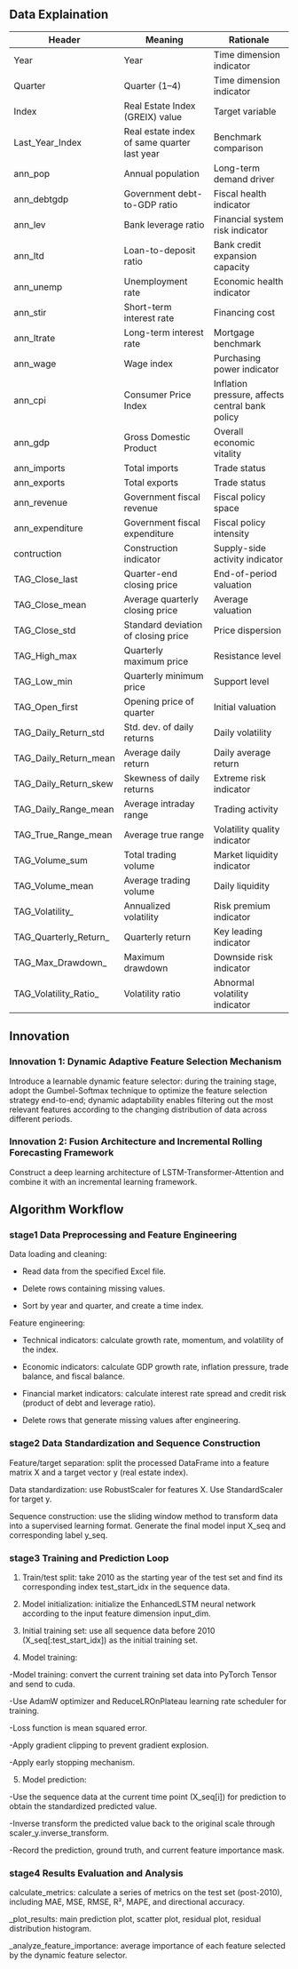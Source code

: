 
## Data Explaination

| Header                | Meaning                          | Rationale                           |
|-----------------------|----------------------------------|-------------------------------------|
| Year                  | Year                             | Time dimension indicator             |
| Quarter               | Quarter (1–4)                    | Time dimension indicator             |
| Index                 | Real Estate Index (GREIX) value  | Target variable                      |
| Last_Year_Index       | Real estate index of same quarter last year | Benchmark comparison       |
| ann_pop               | Annual population                | Long-term demand driver              |
| ann_debtgdp           | Government debt-to-GDP ratio     | Fiscal health indicator              |
| ann_lev               | Bank leverage ratio              | Financial system risk indicator      |
| ann_ltd               | Loan-to-deposit ratio            | Bank credit expansion capacity       |
| ann_unemp             | Unemployment rate                | Economic health indicator            |
| ann_stir              | Short-term interest rate         | Financing cost                       |
| ann_ltrate            | Long-term interest rate          | Mortgage benchmark                   |
| ann_wage              | Wage index                       | Purchasing power indicator           |
| ann_cpi               | Consumer Price Index             | Inflation pressure, affects central bank policy |
| ann_gdp               | Gross Domestic Product           | Overall economic vitality            |
| ann_imports           | Total imports                    | Trade status                         |
| ann_exports           | Total exports                    | Trade status                         |
| ann_revenue           | Government fiscal revenue        | Fiscal policy space                  |
| ann_expenditure       | Government fiscal expenditure    | Fiscal policy intensity              |
| contruction           | Construction indicator           | Supply-side activity indicator       |
| TAG_Close_last        | Quarter-end closing price        | End-of-period valuation              |
| TAG_Close_mean        | Average quarterly closing price  | Average valuation                    |
| TAG_Close_std         | Standard deviation of closing price | Price dispersion                   |
| TAG_High_max          | Quarterly maximum price          | Resistance level                     |
| TAG_Low_min           | Quarterly minimum price          | Support level                        |
| TAG_Open_first        | Opening price of quarter         | Initial valuation                    |
| TAG_Daily_Return_std  | Std. dev. of daily returns       | Daily volatility                     |
| TAG_Daily_Return_mean | Average daily return             | Daily average return                 |
| TAG_Daily_Return_skew | Skewness of daily returns        | Extreme risk indicator               |
| TAG_Daily_Range_mean  | Average intraday range           | Trading activity                     |
| TAG_True_Range_mean   | Average true range               | Volatility quality indicator         |
| TAG_Volume_sum        | Total trading volume             | Market liquidity indicator           |
| TAG_Volume_mean       | Average trading volume           | Daily liquidity                      |
| TAG_Volatility_       | Annualized volatility            | Risk premium indicator               |
| TAG_Quarterly_Return_ | Quarterly return                 | Key leading indicator                |
| TAG_Max_Drawdown_     | Maximum drawdown                 | Downside risk indicator              |
| TAG_Volatility_Ratio_ | Volatility ratio                 | Abnormal volatility indicator        |


## Innovation
### Innovation 1: Dynamic Adaptive Feature Selection Mechanism

Introduce a learnable dynamic feature selector: during the training stage, adopt the Gumbel-Softmax technique to optimize the feature selection strategy end-to-end; dynamic adaptability enables filtering out the most relevant features according to the changing distribution of data across different periods.

### Innovation 2: Fusion Architecture and Incremental Rolling Forecasting Framework

Construct a deep learning architecture of LSTM-Transformer-Attention and combine it with an incremental learning framework.

## Algorithm Workflow
### stage1 Data Preprocessing and Feature Engineering

Data loading and cleaning:

 - Read data from the specified Excel file.

 - Delete rows containing missing values.

 - Sort by year and quarter, and create a time index.

Feature engineering:

 - Technical indicators: calculate growth rate, momentum, and volatility of the index.

 - Economic indicators: calculate GDP growth rate, inflation pressure, trade balance, and fiscal balance.

 - Financial market indicators: calculate interest rate spread and credit risk (product of debt and leverage ratio).

 - Delete rows that generate missing values after engineering.

### stage2 Data Standardization and Sequence Construction

Feature/target separation: split the processed DataFrame into a feature matrix X and a target vector y (real estate index).

Data standardization: use RobustScaler for features X. Use StandardScaler for target y.

Sequence construction: use the sliding window method to transform data into a supervised learning format. Generate the final model input X_seq and corresponding label y_seq.

### stage3 Training and Prediction Loop

1. Train/test split: take 2010 as the starting year of the test set and find its corresponding index test_start_idx in the sequence data.

2. Model initialization: initialize the EnhancedLSTM neural network according to the input feature dimension input_dim.

3. Initial training set: use all sequence data before 2010 (X_seq[:test_start_idx]) as the initial training set.

4. Model training:

 -Model training: convert the current training set data into PyTorch Tensor and send to cuda.

 -Use AdamW optimizer and ReduceLROnPlateau learning rate scheduler for training.

 -Loss function is mean squared error.

 -Apply gradient clipping to prevent gradient explosion.

 -Apply early stopping mechanism.

5. Model prediction:

 -Use the sequence data at the current time point (X_seq[i]) for prediction to obtain the standardized predicted value.

 -Inverse transform the predicted value back to the original scale through scaler_y.inverse_transform.

 -Record the prediction, ground truth, and current feature importance mask.

### stage4 Results Evaluation and Analysis

calculate_metrics: calculate a series of metrics on the test set (post-2010), including MAE, MSE, RMSE, R², MAPE, and directional accuracy.

 _plot_results: main prediction plot, scatter plot, residual plot, residual distribution histogram.

_analyze_feature_importance: average importance of each feature selected by the dynamic feature selector.

